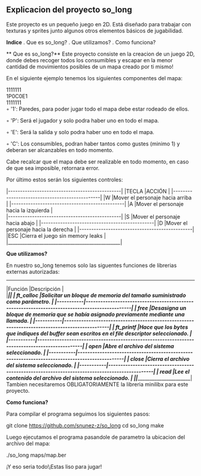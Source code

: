 ## Explicacion del proyecto **so_long** 

Este proyecto es un pequeño juego en 2D. Está diseñado para trabajar con texturas y sprites junto algunos otros elementos básicos de jugabilidad.

**Indice**
. Que es so_long?
. Que utilizamos?
. Como funciona?

** Que es so_long?**
Este proyecto consiste en la creacion de un juego 2D, donde debes recoger todos los consumibles y escapar en la menor cantidad de movimientos posibles de un mapa creado por ti mismo!

En el siguiente ejemplo tenemos los siguientes componentes del mapa:

1111111  
1P0C0E1  
1111111  
◦ '1': Paredes, para poder jugar todo el mapa debe estar rodeado de ellos.

◦ 'P': Será el jugador y solo podra haber uno en todo el mapa.

◦ 'E': Será la salida y solo podra haber uno en todo el mapa.

◦ 'C': Los consumibles, podran haber tantos como gustes (minimo 1) y deberan ser alcanzables en todo momento.

Cabe recalcar que el mapa debe ser realizable en todo momento, en caso de que sea imposible, retornara error.

Por último estos serán los siguientes controles:

|-----------------------------------------------|
|TECLA  |ACCIÓN					                |
|-----------------------------------------------|
|W	    |Mover el personaje hacia arriba        |
|-----------------------------------------------|
|A	    |Mover el personaje hacia la izquierda  |	
|-----------------------------------------------|
|S	    |Mover el personaje hacia abajo		    |
|-----------------------------------------------|
|D	    |Mover el personaje hacia la derecha    |
|-----------------------------------------------|
|ESC    |Cierra el juego sin memory leaks	    |
|_______________________________________________|

**Que utilizamos?**

En nuestro so_long tenemos solo las siguentes funciones de librerias externas autorizadas:

 ___________________________________________________________________________________________________________
|Función	|Descripción											                                        |	
|___________|_______________________________________________________________________________________________|
| ft_calloc	|Solicitar un bloque de memoria del tamaño suministrado como parámetro.				            |
|-----------|-----------------------------------------------------------------------------------------------|
| free		|Desasigna un bloque de memoria que se había asignado previamente mediante una llamada. 	    |
|-----------|-----------------------------------------------------------------------------------------------|
| ft_printf	|Hace que los bytes que indiques del buffer sean escritos en el file descriptor seleccionado.	|
|-----------|-----------------------------------------------------------------------------------------------|
| open		|Abre el archivo del sistema seleccionado.							                            |
|-----------|-----------------------------------------------------------------------------------------------|
| close		|Cierra el archivo del sistema seleccionado.							                        |
|-----------|-----------------------------------------------------------------------------------------------|
| read		|Lee el contenido del archivo del sistema seleccionado.						                    |
|___________|_______________________________________________________________________________________________|
Tambien necesitaremos OBLIGATORIAMENTE la libreria minilibx para este proyecto.

**Como funciona?**

Para compilar el programa seguimos los siguientes pasos:

git clone https://github.com/snunez-z/so_long
cd so_long
make

Luego ejecutamos el programa pasandole de parametro la ubicacion del archivo del mapa:

./so_long maps/map.ber

¡Y eso seria todo!¡Estas liso para jugar!
